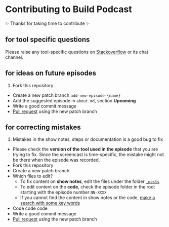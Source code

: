# Contributing to Build Podcast

:sparkles: Thanks for taking time to contribute :sparkles:

## for tool specific questions

Please raise any tool-specific questions on [Stackoverflow](https://stackoverflow.com/questions/ask) or its chat channel.

## for ideas on future episodes

1. Fork this repository
- Create a new patch branch `add-new-episode-{name}`
- Add the suggested episode in `about.md`, section **Upcoming**
- Write a good commit message
- [Pull request](https://help.github.com/articles/using-pull-requests) using the new patch branch

## for correcting mistakes

1. Mistakes in the show notes, steps or documentation is a good bug to fix
- Please check the **version of the tool used in the episode** that you are trying to fix. Since the screencast is time-specific, the mistake might not be there when the episode was recorded.
- Fork this repository
- Create a new patch branch
- Which files to edit?
  - To fix content on **show notes**, edit the files under the folder [`_posts`](_posts)
  - To edit content on the **code**, check the episode folder in the root starting with the episode number `NN-XXXX`
  - If you cannot find the content in show notes or the code, [make a search with some key words](https://github.com/sayanee/build-podcast/search)
- Code code code
- Write a good commit message
- [Pull request](https://help.github.com/articles/using-pull-requests) using the new patch branch

